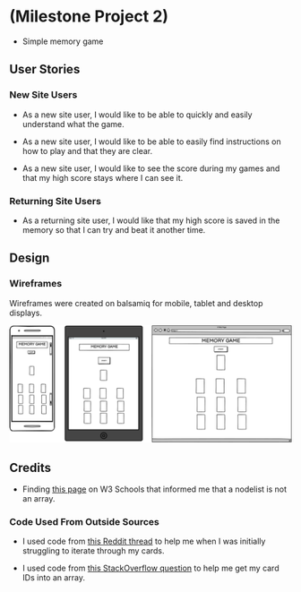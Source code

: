 # (Milestone Project 2)

* Simple memory game

## User Stories

### New Site Users

* As a new site user, I would like to be able to quickly and easily understand what the game.

* As a new site user, I would like to be able to easily find instructions on how to play and that they are clear.

* As a new site user, I would like to see the score during my games and that my high score stays where I can see it.

### Returning Site Users

* As a returning site user, I would like that my high score is saved in the memory so that I can try and beat it another time. 

## Design

### Wireframes

Wireframes were created on balsamiq for mobile, tablet and desktop displays.

![main wireframe](/readme%20documentations/wireframes/main%20wireframe%20v2.png)

## Credits

* Finding [this page](https://www.w3schools.com/jsref/dom_obj_html_nodelist.asp) on W3 Schools that informed me that a nodelist is not an array.

### Code Used From Outside Sources

* I used code from [this Reddit thread](https://www.reddit.com/r/learnjavascript/comments/jkv7lo/put_div_elements_in_array/) to help me when I was initially struggling to iterate through my cards. 

* I used code from [this StackOverflow question](https://stackoverflow.com/questions/29116240/create-an-array-from-ids-from-divs) to help me get my card IDs into an array.